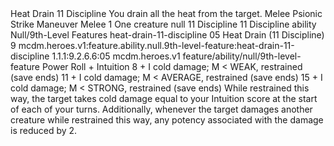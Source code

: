 <ability>
  <name>Heat Drain</name>
  <cost>11 Discipline</cost>
  <flavor>You drain all the heat from the target.</flavor>
  <keywords>
    <keyword>Melee</keyword>
    <keyword>Psionic</keyword>
    <keyword>Strike</keyword>
  </keywords>
  <type>Maneuver</type>
  <distance>Melee 1</distance>
  <target>One creature</target>
  <metadata>
    <class>null</class>
    <cost>11 Discipline</cost>
    <cost_amount>11</cost_amount>
    <cost_resource>Discipline</cost_resource>
    <feature_type>ability</feature_type>
    <file_dpath>Null/9th-Level Features</file_dpath>
    <item_id>heat-drain-11-discipline</item_id>
    <item_index>05</item_index>
    <item_name>Heat Drain (11 Discipline)</item_name>
    <level>9</level>
    <scc>mcdm.heroes.v1:feature.ability.null.9th-level-feature:heat-drain-11-discipline</scc>
    <scdc>1.1.1:9.2.6.6:05</scdc>
    <source>mcdm.heroes.v1</source>
    <type>feature/ability/null/9th-level-feature</type>
  </metadata>
  <effects>
    <effect type="roll">
      <roll>Power Roll + Intuition</roll>
      <t1>8 + I cold damage; M &lt; WEAK, restrained (save ends)</t1>
      <t2>11 + I cold damage; M &lt; AVERAGE, restrained (save ends)</t2>
      <t3>15 + I cold damage; M &lt; STRONG, restrained (save ends)</t3>
    </effect>
    <effect type="mundane">While restrained this way, the target takes cold damage equal to your Intuition score at the start of each of your turns. Additionally, whenever the target damages another creature while restrained this way, any potency associated with the damage is reduced by 2.</effect>
  </effects>
</ability>
